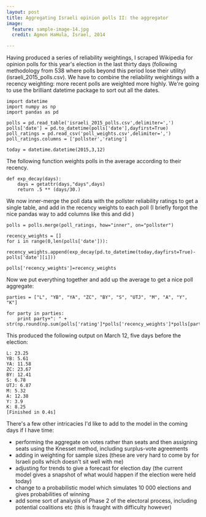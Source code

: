 ```yaml
---
layout: post
title: Aggregating Israeli opinion polls II: the aggregator 
image:
  feature: sample-image-14.jpg
  credit: Agmon HaHula, Israel, 2014

---
```


Having produced a series of reliability weightings, I scraped Wikipedia for opinion polls for this year's election in the last thirty days (following methodology from 538 where polls beyond this period lose their utility) (israeli_2015_polls.csv). We have to combine the reliability weightings with a recency weighting: more recent polls are weighted more highly. We're going to use the brilliant datetime package to sort out all the dates. 

    import datetime
    import numpy as np
    import pandas as pd

    polls = pd.read_table('israeli_2015_polls.csv',delimiter=',')
    polls['date'] = pd.to_datetime(polls['date'],dayfirst=True)
    poll_ratings = pd.read_csv('poll_weights.csv',delimiter=',')
    poll_ratings.columns = ['pollster','rating']

    today = datetime.datetime(2015,3,12)

The following function weights polls in the average according to their recency. 

    def exp_decay(days):
        days = getattr(days,"days",days)
        return .5 ** (days/30.)

We now inner-merge the poll data with the pollster reliability ratings to get a single table, and add in the recency weights to each poll (I briefly forgot the nice pandas way to add columns like this and did )

    polls = polls.merge(poll_ratings, how="inner", on="pollster")

    recency_weights = []
    for i in range(0,len(polls['date'])):
        recency_weights.append(exp_decay(pd.to_datetime(today,dayfirst=True)-polls['date'][i]))

    polls['recency_weights']=recency_weights

Now we put everything together and add up the average to get a nice poll aggregate:

    parties = ["L", "YB", "YA", "ZC", "BY", "S", "UTJ", "M", "A", "Y", "K"]

    for party in parties:
        print party+": " + str(np.round(np.sum(polls['rating']*polls['recency_weights']*polls[party]/(polls['rating']*polls['recency_weights']).sum()),2))

This produced the following output on March 12, five days before the election:

    L: 23.25
    YB: 5.61
    YA: 11.58
    ZC: 23.67
    BY: 12.41
    S: 6.78
    UTJ: 6.87
    M: 5.32
    A: 12.38
    Y: 3.9
    K: 8.25
    [Finished in 0.4s]

There's a few other intricacies I'd like to add to the model in the coming days if I have time:

- performing the aggregate on votes rather than seats and then assigning seats using the Knesset method, including surplus-vote agreements
- adding in weighting for sample sizes (these are very hard to come by for Israeli polls which doesn't sit well with me)
- adjusting for trends to give a forecast for election day (the current model gives a snapshot of what would happen if the election were held today)
- change to a probabilistic model which simulates 10 000 elections and gives probabilities of winning
- add some sort of analysis of Phase 2 of the electoral process, including potential coalitions etc (this is fraught with difficulty however)
